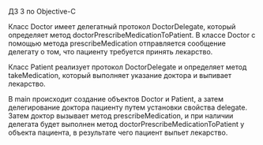 ДЗ 3 по Objective-C

Класс Doctor имеет делегатный протокол DoctorDelegate, который определяет метод doctorPrescribeMedicationToPatient.
В классе Doctor с помощью метода prescribeMedication отправляется сообщение делегату о том, что пациенту требуется принять лекарство.

Класс Patient реализует протокол DoctorDelegate и определяет метод takeMedication, который выполняет указание доктора и выпивает лекарство.

В main происходит создание объектов Doctor и Patient, а затем делегирование доктора пациенту путем установки свойства delegate.
Затем доктор вызывает метод prescribeMedication, и при наличии делегата будет выполнен метод doctorPrescribeMedicationToPatient у объекта пациента,
в результате чего пациент выпьет лекарство.
